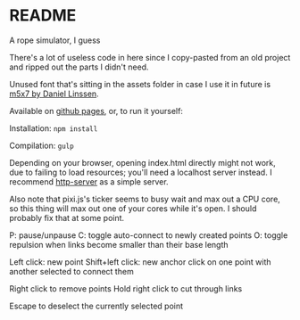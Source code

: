 # README
A rope simulator, I guess

There's a lot of useless code in here since I copy-pasted from an old project and ripped out the parts I didn't need.

Unused font that's sitting in the assets folder in case I use it in future is [m5x7 by Daniel Linssen](https://managore.itch.io/m5x7).

Available on [github pages](https://cursedflames.github.io/rope_simulator/index.html), or, to run it yourself:

Installation: `npm install`

Compilation: `gulp`

Depending on your browser, opening index.html directly might not work, due to failing to load resources; you'll need a localhost server instead. I recommend [http-server](https://www.npmjs.com/package/http-server) as a simple server.

Also note that pixi.js's ticker seems to busy wait and max out a CPU core, so this thing will max out one of your cores while it's open. I should probably fix that at some point.

P: pause/unpause
C: toggle auto-connect to newly created points
O: toggle repulsion when links become smaller than their base length

Left click: new point
Shift+left click: new anchor
click on one point with another selected to connect them

Right click to remove points
Hold right click to cut through links

Escape to deselect the currently selected point
